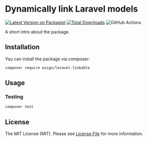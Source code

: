 # Dynamically link Laravel models

[![Latest Version on Packagist](https://img.shields.io/packagist/v/esign/laravel-linkable.svg?style=flat-square)](https://packagist.org/packages/esign/laravel-linkable)
[![Total Downloads](https://img.shields.io/packagist/dt/esign/laravel-linkable.svg?style=flat-square)](https://packagist.org/packages/esign/laravel-linkable)
![GitHub Actions](https://github.com/esign/laravel-linkable/actions/workflows/main.yml/badge.svg)

A short intro about the package.

## Installation

You can install the package via composer:

```bash
composer require esign/laravel-linkable
```

## Usage

### Testing

```bash
composer test
```

## License

The MIT License (MIT). Please see [License File](LICENSE.md) for more information.
